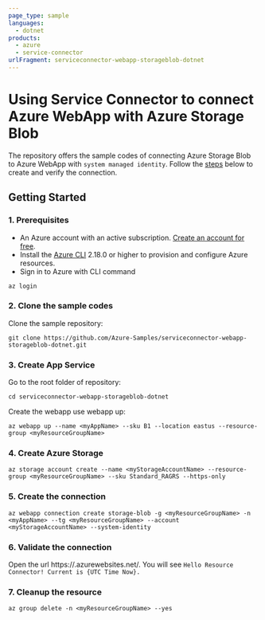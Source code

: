 ```yaml
---
page_type: sample
languages:
  - dotnet
products:
  - azure
  - service-connector
urlFragment: serviceconnector-webapp-storageblob-dotnet
---
```


# Using Service Connector to connect Azure WebApp with Azure Storage Blob

The repository offers the sample codes of connecting Azure Storage Blob to Azure WebApp with `system managed identity`. Follow the [steps](#getting-started) below to create and verify the connection.

## Getting Started

### 1. Prerequisites

- An Azure account with an active subscription. [Create an account for free](https://azure.microsoft.com/free/?ref=microsoft.com&utm_source=microsoft.com&utm_medium=docs&utm_campaign=visualstudio).
- Install the <a href="/cli/azure/install-azure-cli" target="_blank">Azure CLI</a> 2.18.0 or higher to provision and configure Azure resources.
- Sign in to Azure with CLI command

```azurecli
az login
```

### 2. Clone the sample codes

Clone the sample repository:
```terminal
git clone https://github.com/Azure-Samples/serviceconnector-webapp-storageblob-dotnet.git
```

### 3. Create App Service 
Go to the root folder of repository:
```terminal
cd serviceconnector-webapp-storageblob-dotnet
```

Create the webapp use webapp up:
```terminal
az webapp up --name <myAppName> --sku B1 --location eastus --resource-group <myResourceGroupName>
```

### 4. Create Azure Storage
```terminal
az storage account create --name <myStorageAccountName> --resource-group <myResourceGroupName> --sku Standard_RAGRS --https-only
```

### 5. Create the connection
```terminal
az webapp connection create storage-blob -g <myResourceGroupName> -n <myAppName> --tg <myResourceGroupName> --account <myStorageAccountName> --system-identity
```

### 6. Validate the connection
Open the url https://<myAppName>.azurewebsites.net/.
You will see `Hello Resource Connector! Current is {UTC Time Now}.`

### 7. Cleanup the resource
```azurecli
az group delete -n <myResourceGroupName> --yes
```